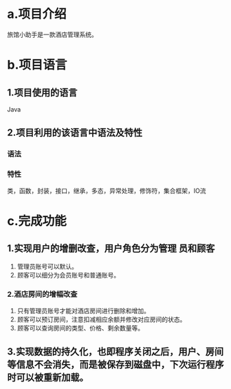 # a.项目介绍  

旅馆小助手是一款酒店管理系统。



# b.项目语言

## 1.项目使用的语言  

Java

## 2.项目利用的该语言中语法及特性

### 语法



 ### 特性

类，函数，封装，接口，继承，多态，异常处理，修饰符，集合框架，IO流





# c.完成功能  

## 1.实现用户的增删改查，用户**角色**分为管理 员和顾客

1. 管理员账号可以默认。
2. 顾客可以细分为会员账号和普通账号。



### 2.酒店**房间**的增幅改查

1. 只有管理员账号才能对酒店房间进行删除和增加。
2. 顾客可以预订房间，注意扣减相应余额并修改对应房间的状态。
3. 顾客可以查询房间的类型、价格、剩余数量等。



## 3.实现数据的**持久化**，也即程序关闭之后，用户、房间等信息不会消失，而是被保存到磁盘中，下次运行程序时可以被重新加载。

















 
